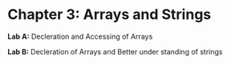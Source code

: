 # Chapter 3: Arrays and Strings

**Lab A:** Decleration and Accessing of Arrays

**Lab B:** Decleration of Arrays and Better under standing of strings